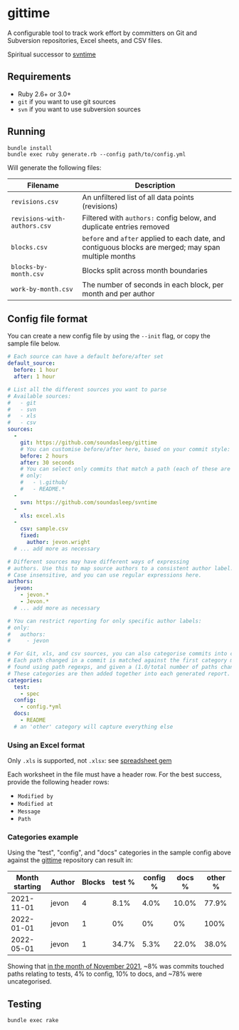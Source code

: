 # gittime

A configurable tool to track work effort by committers on Git and Subversion repositories, Excel sheets, and CSV files.

Spiritual successor to [svntime](https://github.com/soundasleep/svntime)

## Requirements

* Ruby 2.6+ or 3.0+
* `git` if you want to use git sources
* `svn` if you want to use subversion sources

## Running

```
bundle install
bundle exec ruby generate.rb --config path/to/config.yml
```

Will generate the following files:

| Filename    | Description |
| ----------- | ----------- |
| `revisions.csv` | An unfiltered list of all data points (revisions) |
| `revisions-with-authors.csv` | Filtered with `authors:` config below, and duplicate entries removed |
| `blocks.csv` | `before` and `after` applied to each date, and contiguous blocks are merged; may span multiple months |
| `blocks-by-month.csv` | Blocks split across month boundaries |
| `work-by-month.csv` | The number of seconds in each block, per month and per author |

## Config file format

You can create a new config file by using the `--init` flag, or copy the sample file below.

```yaml
# Each source can have a default before/after set
default_source:
  before: 1 hour
  after: 1 hour

# List all the different sources you want to parse
# Available sources:
#   - git
#   - svn
#   - xls
#   - csv
sources:
  -
    git: https://github.com/soundasleep/gittime
    # You can customise before/after here, based on your commit style:
    before: 2 hours
    after: 30 seconds
    # You can select only commits that match a path (each of these are a regexp):
    # only:
    #   - \.github/
    #   - README.*
  -
    svn: https://github.com/soundasleep/svntime
  -
    xls: excel.xls
  -
    csv: sample.csv
    fixed:
      author: jevon.wright
  # ... add more as necessary

# Different sources may have different ways of expressing
# authors. Use this to map source authors to a consistent author label.
# Case insensitive, and you can use regular expressions here.
authors:
  jevon:
    - jevon.*
    - Jevon.*
  # ... add more as necessary

# You can restrict reporting for only specific author labels:
# only:
#   authors:
#     - jevon

# For Git, xls, and csv sources, you can also categorise commits into categories.
# Each path changed in a commit is matched against the first category match
# found using path regexps, and given a (1.0/total number of paths changed)% weighting.
# These categories are then added together into each generated report.
categories:
  test:
    - spec
  config:
    - config.*yml
  docs:
    - README
  # an 'other' category will capture everything else
```

### Using an Excel format

Only `.xls` is supported, not `.xlsx`: see [spreadsheet gem](https://github.com/zdavatz/spreadsheet)

Each worksheet in the file must have a header row. For the best success,
provide the following header rows:

* `Modified by`
* `Modified at`
* `Message`
* `Path`

### Categories example

Using the "test", "config", and "docs" categories in the sample config above against the
[gittime](https://github.com/soundasleep/gittime) repository can result in:

| Month starting | Author | Blocks | test % | config % | docs % | other % |
|---|---|---|---|---|---|---|
| 2021-11-01 | jevon | 4 | 8.1% | 4.0% | 10.0% | 77.9% |
| 2022-01-01 | jevon | 1 | 0% | 0% | 0% | 100% |
| 2022-05-01 | jevon | 1 | 34.7% | 5.3% | 22.0% | 38.0% |

Showing that [in the month of November 2021](https://github.com/soundasleep/gittime/commits?since=2021-11-01&until=2021-11-30),
~8% was commits touched paths relating to tests, 4% to config, 10% to docs, and ~78% were uncategorised.

## Testing

```
bundle exec rake
```
